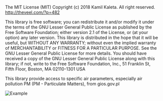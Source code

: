 The MIT License (MIT)
Copyright (c) 2018 Kamil Kaleta. All right reserved.
http://theveel.com/?p=482

This library is free software; you can redistribute it and/or
modify it under the terms of the GNU Lesser General Public
License as published by the Free Software Foundation; either
version 2.1 of the License, or (at your option) any later version.
This library is distributed in the hope that it will be useful,
but WITHOUT ANY WARRANTY; without even the implied warranty of
MERCHANTABILITY or FITNESS FOR A PARTICULAR PURPOSE. See the GNU
Lesser General Public License for more details.
You should have received a copy of the GNU Lesser General Public
License along with this library; if not, write to the Free Software
Foundation, Inc., 51 Franklin St, Fifth Floor, Boston, MA 02110-1301 USA

This library provide access to specific air parameters, especially air pollution PM (PM - Particulate Matters), from gios.gov.pl

<img src="http://theveel.com/wp-content/uploads/2018/02/page5.jpg" alt="Example">
